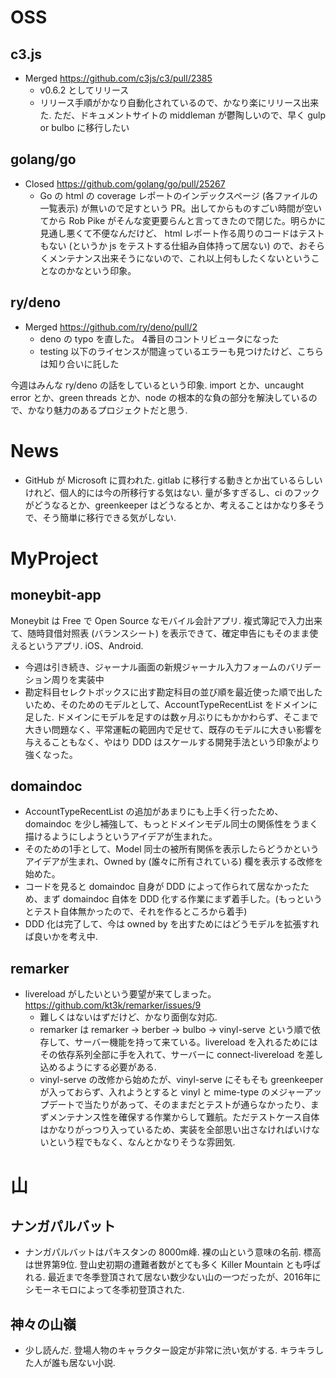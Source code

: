 # OSS

## c3.js

- Merged https://github.com/c3js/c3/pull/2385
  - v0.6.2 としてリリース
  - リリース手順がかなり自動化されているので、かなり楽にリリース出来た. ただ、ドキュメントサイトの middleman が鬱陶しいので、早く gulp or bulbo に移行したい

## golang/go

- Closed https://github.com/golang/go/pull/25267
  - Go の html の coverage レポートのインデックスページ (各ファイルの一覧表示) が無いので足すという PR。出してからものすごい時間が空いてから Rob Pike がそんな変更要らんと言ってきたので閉じた。明らかに見通し悪くて不便なんだけど、 html レポート作る周りのコードはテストもない (というか js をテストする仕組み自体持って居ない) ので、おそらくメンテナンス出来そうにないので、これ以上何もしたくないということなのかなという印象。

## ry/deno

- Merged https://github.com/ry/deno/pull/2
  - deno の typo を直した。 4番目のコントリビュータになった
  - testing 以下のライセンスが間違っているエラーも見つけたけど、こちらは知り合いに託した

今週はみんな ry/deno の話をしているという印象. import とか、uncaught error とか、green threads とか、node の根本的な負の部分を解決しているので、かなり魅力のあるプロジェクトだと思う.

# News

- GitHub が Microsoft に買われた. gitlab に移行する動きとか出ているらしいけれど、個人的には今の所移行する気はない. 量が多すぎるし、ci のフックがどうなるとか、greenkeeper はどうなるとか、考えることはかなり多そうで、そう簡単に移行できる気がしない.

# MyProject

## moneybit-app

Moneybit は Free で Open Source なモバイル会計アプリ. 複式簿記で入力出来て、随時貸借対照表 (バランスシート) を表示できて、確定申告にもそのまま使えるというアプリ. iOS、Android.

- 今週は引き続き、ジャーナル画面の新規ジャーナル入力フォームのバリデーション周りを実装中
- 勘定科目セレクトボックスに出す勘定科目の並び順を最近使った順で出したいため、そのためのモデルとして、AccountTypeRecentList をドメインに足した. ドメインにモデルを足すのは数ヶ月ぶりにもかかわらず、そこまで大きい問題なく、平常運転の範囲内で足せて、既存のモデルに大きい影響を与えることもなく、やはり DDD はスケールする開発手法という印象がより強くなった。

## domaindoc

- AccountTypeRecentList の追加があまりにも上手く行ったため、domaindoc を少し補強して、もっとドメインモデル同士の関係性をうまく描けるようにしようというアイデアが生まれた。
- そのための1手として、Model 同士の被所有関係を表示したらどうかというアイデアが生まれ、Owned by (誰々に所有されている) 欄を表示する改修を始めた。
- コードを見ると domaindoc 自身が DDD によって作られて居なかったため、まず domaindoc 自体を DDD 化する作業にまず着手した。(もっというとテスト自体無かったので、それを作るところから着手)
- DDD 化は完了して、今は owned by を出すためにはどうモデルを拡張すれば良いかを考え中.

## remarker

- livereload がしたいという要望が来てしまった。 https://github.com/kt3k/remarker/issues/9
  - 難しくはないはずだけど、かなり面倒な対応.
  - remarker は remarker -> berber -> bulbo -> vinyl-serve という順で依存して、サーバー機能を持って来ている。livereload を入れるためにはその依存系列全部に手を入れて、サーバーに connect-livereload を差し込めるようにする必要がある.
  - vinyl-serve の改修から始めたが、vinyl-serve にそもそも greenkeeper が入っておらず、入れようとすると vinyl と mime-type のメジャーアップデートで当たりがあって、そのままだとテストが通らなかったり、まずメンテナンス性を確保する作業からして難航。ただテストケース自体はかなりがっつり入っているため、実装を全部思い出さなければいけないという程でもなく、なんとかなりそうな雰囲気.

# 山

## ナンガパルバット

- ナンガパルバットはパキスタンの 8000m峰. 裸の山という意味の名前. 標高は世界第9位. 登山史初期の遭難者数がとても多く Killer Mountain とも呼ばれる. 最近まで冬季登頂されて居ない数少ない山の一つだったが、2016年にシモーネモロによって冬季初登頂された.

## 神々の山嶺

- 少し読んだ. 登場人物のキャラクター設定が非常に渋い気がする. キラキラした人が誰も居ない小説.
